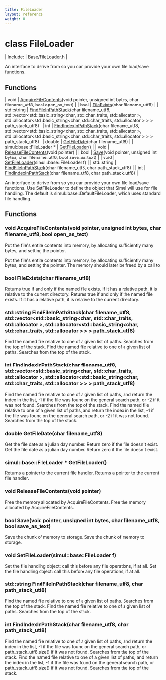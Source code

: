 ```yaml
---
title: FileLoader
layout: reference
weight: 0
---
```

class FileLoader
===

| Include: | Base/FileLoader.h |

An interface to derive from so you can provide your own file load/save functions.<br>


Functions
---

| void | [AcquireFileContents](#AcquireFileContents)(void pointer, unsigned int bytes, char filename_utf8, bool open_as_text) |
| bool | [FileExists](#FileExists)(char filename_utf8) |
| std::string | [FindFileInPathStack](#FindFileInPathStack)(char filename_utf8, std::vector<std::basic_string<char, std::char_traits<char>, std::allocator<char> >, std::allocator<std::basic_string<char, std::char_traits<char>, std::allocator<char> > > > path_stack_utf8) |
| int | [FindIndexInPathStack](#FindIndexInPathStack)(char filename_utf8, std::vector<std::basic_string<char, std::char_traits<char>, std::allocator<char> >, std::allocator<std::basic_string<char, std::char_traits<char>, std::allocator<char> > > > path_stack_utf8) |
| double | [GetFileDate](#GetFileDate)(char filename_utf8) |
| simul::base::FileLoader * | [GetFileLoader](#GetFileLoader)() |
| void | [ReleaseFileContents](#ReleaseFileContents)(void pointer) |
| bool | [Save](#Save)(void pointer, unsigned int bytes, char filename_utf8, bool save_as_text) |
| void | [SetFileLoader](#SetFileLoader)(simul::base::FileLoader f) |
| std::string | [FindFileInPathStack](#FindFileInPathStack)(char filename_utf8, char path_stack_utf8) |
| int | [FindIndexInPathStack](#FindIndexInPathStack)(char filename_utf8, char path_stack_utf8) |

An interface to derive from so you can provide your own file load/save functions.
Use SetFileLoader to define the object that Simul will use for file handling.
The default is simul::base::DefaultFileLoader, which uses standard file handling.
  


Functions
---

### <a name="AcquireFileContents"/>void AcquireFileContents(void pointer, unsigned int bytes, char filename_utf8, bool open_as_text)
Put the file's entire contents into memory, by allocating sufficiently many bytes, and setting the pointer.

Put the file's entire contents into memory, by allocating sufficiently many bytes, and setting the pointer.
The memory should later be freed by a call to 

### <a name="FileExists"/>bool FileExists(char filename_utf8)
Returns true if and only if the named file exists. If it has a relative path, it is relative to the current directory.
Returns true if and only if the named file exists. If it has a relative path, it is relative to the current directory.

### <a name="FindFileInPathStack"/>std::string FindFileInPathStack(char filename_utf8, std::vector<std::basic_string<char, std::char_traits<char>, std::allocator<char> >, std::allocator<std::basic_string<char, std::char_traits<char>, std::allocator<char> > > > path_stack_utf8)
Find the named file relative to one of a given list of paths. Searches from the top of the stack.
Find the named file relative to one of a given list of paths. Searches from the top of the stack.

### <a name="FindIndexInPathStack"/>int FindIndexInPathStack(char filename_utf8, std::vector<std::basic_string<char, std::char_traits<char>, std::allocator<char> >, std::allocator<std::basic_string<char, std::char_traits<char>, std::allocator<char> > > > path_stack_utf8)
Find the named file relative to one of a given list of paths, and return the index in the list, -1 if the file was found on the general search path, or -2 if it was not found. Searches from the top of the stack.
Find the named file relative to one of a given list of paths, and return the index in the list, -1 if the file was found on the general search path, or -2 if it was not found. Searches from the top of the stack.

### <a name="GetFileDate"/>double GetFileDate(char filename_utf8)
Get the file date as a julian day number. Return zero if the file doesn't exist.
Get the file date as a julian day number. Return zero if the file doesn't exist.

### <a name="GetFileLoader"/>simul::base::FileLoader * GetFileLoader()
Returns a pointer to the current file handler.
Returns a pointer to the current file handler.

### <a name="ReleaseFileContents"/>void ReleaseFileContents(void pointer)
Free the memory allocated by AcquireFileContents.
Free the memory allocated by AcquireFileContents.

### <a name="Save"/>bool Save(void pointer, unsigned int bytes, char filename_utf8, bool save_as_text)
Save the chunk of memory to storage.
Save the chunk of memory to storage.

### <a name="SetFileLoader"/>void SetFileLoader(simul::base::FileLoader f)
Set the file handling object: call this before any file operations, if at all.
Set the file handling object: call this before any file operations, if at all.

### <a name="FindFileInPathStack"/>std::string FindFileInPathStack(char filename_utf8, char path_stack_utf8)
Find the named file relative to one of a given list of paths. Searches from the top of the stack.
Find the named file relative to one of a given list of paths. Searches from the top of the stack.

### <a name="FindIndexInPathStack"/>int FindIndexInPathStack(char filename_utf8, char path_stack_utf8)
Find the named file relative to one of a given list of paths, and return the index in the list, -1 if the file was found on the general search path, or path_stack_utf8.size() if it was not found. Searches from the top of the stack.
Find the named file relative to one of a given list of paths, and return the index in the list, -1 if the file was found on the general search path, or path_stack_utf8.size() if it was not found. Searches from the top of the stack.
